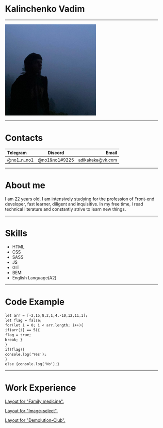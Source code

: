 # Kalinchenko Vadim
***
<img src="https://github.com/adika-ka/rsschool-cv/blob/gh-pages/photo.jpg" alt="photo" width="300">

***

Contacts
===

| Telegram   | Discord          | Email           |
|:---------  |:---------------: | ---------------:|
| @no1_n_no1 | @no1&no1#9225    |adikakaka@vk.com |

***

About me
===
I am 22 years old, I am intensively studying for the profession of Front-end developer, fast learner, diligent and inquisitive. In my free time, I read technical literature and constantly strive to learn new things.

***

Skills
===
* HTML
* CSS
* SASS
* JS
* GIT
* BEM
* English Language(A2)

***

Code Example
===
```
let arr = [-2,15,8,2,1,4,-10,12,11,1];
let flag = false;
for(let i = 0; i < arr.length; i++){
if(arr[i] == 5){
flag = true;
break; }
}
if(flag){
console.log('Yes');
}
else {console.log('No');}
```
***

Work Experience
===
[Layout for "Family medicine".](https://adika-ka.github.io/LayotFamily-medicine/)

[Layout for "Image-select".](https://adika-ka.github.io/Image-select/)

[Layout for "Demolution-Club".](https://adika-ka.github.io/Demolution-Club/)
